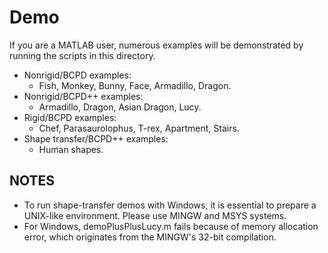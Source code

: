 # Demo
If you are a MATLAB user, numerous examples will be demonstrated
by running the scripts in this directory.

- Nonrigid/BCPD examples:
  - Fish, Monkey, Bunny, Face, Armadillo, Dragon.
- Nonrigid/BCPD++ examples:
  - Armadillo, Dragon, Asian Dragon, Lucy.
- Rigid/BCPD examples:
  - Chef, Parasaurolophus, T-rex, Apartment, Stairs.
- Shape transfer/BCPD++ examples:
  - Human shapes.

## NOTES
- To run shape-transfer demos with Windows, it is essential to
  prepare a UNIX-like environment. Please use MINGW and MSYS systems.
- For Windows, demoPlusPlusLucy.m fails because of memory allocation error,
  which originates from the MINGW's 32-bit compilation.
